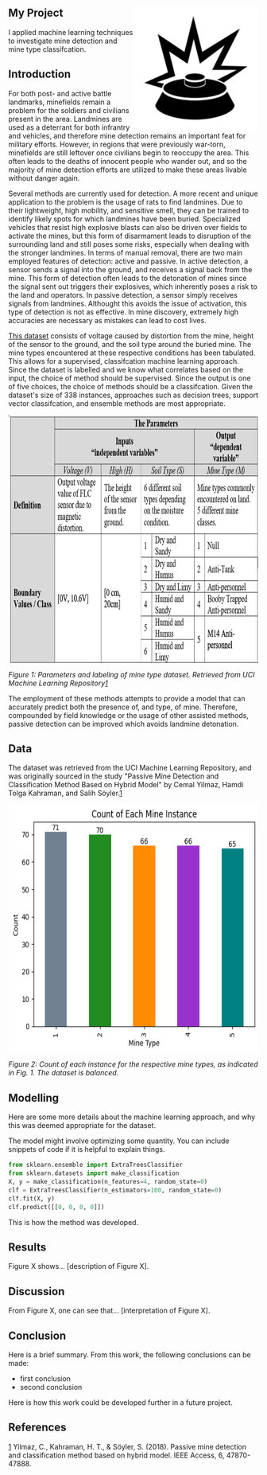 ## My Project <img width="250" height="250" align="right" src="/assets/IMG/new_mine.png">

I applied machine learning techniques to investigate mine detection and mine type classifcation.

## Introduction 

For both post- and active battle landmarks, minefields remain a problem for the soldiers and civilians present in the area. Landmines are used as a deterrant for both infrantry and vehicles, and therefore mine detection remains an important feat for military efforts. However, in regions that were previously war-torn, minefields are still leftover once civilians begin to reoccupy the area. This often leads to the deaths of innocent people who wander out, and so the  majority of mine detection efforts are utilized to make these areas livable without danger again.

Several methods are currently used for detection. A more recent and unique application to the problem is the usage of rats to find landmines. Due to their lightweight, high mobility, and sensitive smell, they can be trained to identify likely spots for which landmines have been buried. Specialized vehicles that resist high explosive blasts can also be driven over fields to activate the mines, but this form of disarmament leads to disruption of the surrounding land and still poses some risks, especially when dealing with the stronger landmines. In terms of manual removal, there are two main employed features of detection: active and passive. In active detection, a sensor sends a signal into the ground, and receives a signal back from the mine. This form of detection often leads to the detonation of mines since the signal sent out triggers their explosives, which inherently poses a risk to the land and operators. In passive detection, a sensor simply receives signals from landmines. Althought this avoids the issue of activation, this type of detection is not as effective. In mine discovery, extremely high accuracies are necessary as mistakes can lead to cost lives.

[This dataset](./assets/Mine_Dataset.csv) consists of voltage caused by distortion from the mine, height of the sensor to the ground, and the soil type around the buried mine. The mine types encountered at these respective conditions has been tabulated. This allows for a supervised, classifcation machine learning approach. Since the dataset is labelled and we know what correlates based on the input, the choice of method should be supervised. Since the output is one of five choices, the choice of methods should be a classifcation. Given the dataset's size of 338 instances, approaches such as decision trees, support vector classifcation, and ensemble methods are most appropriate.

<img width="800" height="500" align="center" src="/assets/IMG/table_descriptor.png">

*Figure 1: Parameters and labeling of mine type dataset. Retrieved from UCI Machine Learning Repository[1](https://ieeexplore.ieee.org/stamp/stamp.jsp?arnumber=8443331)*

The employment of these methods attempts to provide a model that can accurately predict both the presence of, and type, of mine. Therefore, compounded by field knowledge or the usage of other assisted methods, passive detection can be improved which avoids landmine detonation.

## Data

The dataset was retrieved from the UCI Machine Learning Repository, and was originally sourced in the study "Passive Mine Detection and Classification Method Based on Hybrid Model" by Cemal Yilmaz, Hamdi Tolga Kahraman, and Salih Söyler.[1](https://ieeexplore.ieee.org/stamp/stamp.jsp?arnumber=8443331)

<img width="700" height="500" align="center" src="/assets/IMG/mine_counts.png">

*Figure 2: Count of each instance for the respective mine types, as indicated in Fig. 1. The dataset is balanced.*

## Modelling

Here are some more details about the machine learning approach, and why this was deemed appropriate for the dataset. 

The model might involve optimizing some quantity. You can include snippets of code if it is helpful to explain things.

```python
from sklearn.ensemble import ExtraTreesClassifier
from sklearn.datasets import make_classification
X, y = make_classification(n_features=4, random_state=0)
clf = ExtraTreesClassifier(n_estimators=100, random_state=0)
clf.fit(X, y)
clf.predict([[0, 0, 0, 0]])
```

This is how the method was developed.

## Results

Figure X shows... [description of Figure X].

## Discussion

From Figure X, one can see that... [interpretation of Figure X].

## Conclusion

Here is a brief summary. From this work, the following conclusions can be made:
* first conclusion
* second conclusion

Here is how this work could be developed further in a future project.

## References
[1](https://ieeexplore.ieee.org/stamp/stamp.jsp?arnumber=8443331) Yilmaz, C., Kahraman, H. T., & Söyler, S. (2018). Passive mine detection and classification method based on hybrid model. IEEE Access, 6, 47870-47888.
